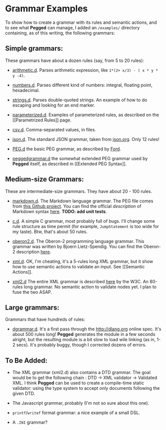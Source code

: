 Grammar Examples
================

To show how to create a grammar with its rules and semantic actions, and to see what **Pegged** can manage, I added an `/examples/` directory containing, as of this writing, the following grammars:

Simple grammars:
----------------

These grammars have about a dozen rules (say, from 5 to 20 rules):

* [arithmetic.d](https://github.com/PhilippeSigaud/Pegged/blob/master/pegged/examples/arithmetic.d). Parses arithmetic expression, like `1*(2+ x/3) - ( x * y * y -4)`.

* [numbers.d](https://github.com/PhilippeSigaud/Pegged/blob/master/pegged/examples/numbers.d). Parses different kind of numbers: integral, floating point, hexadecimal.

* [strings.d](https://github.com/PhilippeSigaud/Pegged/blob/master/pegged/examples/strings.d). Parses double-quoted strings. An example of how to do escaping and looking for an end marker.

* [parameterized.d](https://github.com/PhilippeSigaud/Pegged/blob/master/pegged/examples/parameterized.d). Examples of parameterized rules, as described on the [[Parametrized Rules]] page.

* [csv.d](https://github.com/PhilippeSigaud/Pegged/blob/master/pegged/examples/csv.d). Comma-separated values, in files.

* [json.d](https://github.com/PhilippeSigaud/Pegged/blob/master/pegged/examples/json.d). The standard JSON grammar, taken from [json.org](http://json.org). Only 12 rules!

* [PEG.d](https://github.com/PhilippeSigaud/Pegged/blob/master/pegged/examples/PEG.d) the basic PEG grammar, as described by [Ford](http://bford.info/pub/lang/peg).

* [peggedgrammar.d](https://github.com/PhilippeSigaud/Pegged/blob/master/pegged/examples/peggedgrammar.d) the somewhat extended PEG grammar used by **Pegged** itself, as described in [[Extended PEG Syntax]].

Medium-size Grammars:
---------------------

These are intermediate-size grammars. They have about 20 - 100 rules.

* [markdown.d](https://github.com/PhilippeSigaud/Pegged/blob/master/pegged/examples/markdown.d). The Markdown language grammar. The PEG file comes from [this Github project](https://github.com/jgm/peg-markdown). You can find the official *description* of Markdown syntax [here](http://daringfireball.net/projects/markdown/syntax). **TODO: add unit tests**.

* [c.d](https://github.com/PhilippeSigaud/Pegged/blob/master/pegged/examples/c.d). A simple C grammar, most probably full of bugs. I'll change some rule structure as time permit (for example, `JumpStatement` is too wide for my taste). Btw, that's about 50 rules.

* [oberon2.d](https://github.com/PhilippeSigaud/Pegged/blob/master/pegged/examples/oberon2.d). The Oberon-2 programming language grammar. This grammar was written by Bjoern Lietz-Spendig. You can find the Oberon-2 description [here](http://www-vs.informatik.uni-ulm.de:81/projekte/Oberon-2.Report/index.html).

* [xml.d](https://github.com/PhilippeSigaud/Pegged/blob/master/pegged/examples/xml.d). OK, I'm cheating, it's a 5-rules long XML grammar,  but it show how to use semantic actions to validate an input. See [[Semantic Actions]].

* [xml2.d](https://github.com/PhilippeSigaud/Pegged/blob/master/pegged/examples/xml2.d) The entire XML grammar is described [here](http://www.w3.org/TR/xml11/) by the W3C. An 80-rules long grammar. No semantic action to validate nodes yet. I plan to fuse the two ASAP.

Large grammars:
---------------

Grammars that have hundreds of rules:

* [dgrammar.d](https://github.com/PhilippeSigaud/Pegged/blob/master/pegged/examples/dgrammar.d). It's a first pass through the http://dlang.org online spec. It's about 500 rules long! **Pegged** generates the module in a few seconds alright, but the resulting module is a bit slow to load wile linking (as in, 1-2 secs). It's probably buggy, though I corrected dozens of errors.


To Be Added:
------------

* The XML grammar (xml2.d) also contains a DTD grammar. The goal would be to get the following chain : DTD -> XML validator -> Validated XML. I think **Pegged** can be used to create a compile-time static validator: using the type system to accept only documents following the given DTD.

* The Javascript grammar, probably (I'm not so sure about this one).

* `printf`/`writef` format grammar: a nice example of a small DSL.

* A `.INI` grammar?
